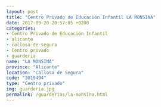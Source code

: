 ```yaml
---
layout: post
title: "Centro Privado de Educación Infantil LA MONSINA"
date: 2017-09-20 20:57:05 +0200
categories:
- Centro Privado de Educación Infantil
- alicante
- callosa-de-segura
- Centro privado
- guarderia
name: "LA MONSINA"
province: "Alicante"
location: "Callosa de Segura"
code: "3019494"
type: "Centro privado"
img: guarderia.jpg
permalink: /guarderias/la-monsina.html
---
```

